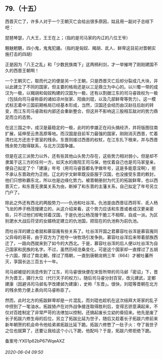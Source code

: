 ## 79.（十五）
西晋灭亡了，许多人对于一个王朝灭亡会给出很多原因，姑且用一副对子总结下吧：



琵琶琴瑟，八大王，王王在上；（指的是司马家的内讧的八位王爷）



魑魅魍魉，四小鬼，鬼鬼犯疆。（指的是匈奴、羯胡、氐人、鲜卑这目前对晋朝实施打击的四胡）



正是因为「八王之乱」和「少数民族南下」这两柄利剑，才一举摧垮了刚刚建国不久的西晋王朝啊！



一个王朝灭亡，取而代之的便是另一个王朝，只是西晋灭亡后却分裂成几大块，并以此建立了不同的国家，但主要的格局还是以三足鼎立为中心的。以川蜀一带的成汉为一极，以羯胡和匈奴构建的汉国为一极，还有以割据江东的司马睿政权为一极（包括向司马睿称臣的诸如凉州张家、阳曲刘琨，以及几部鲜卑等势力）。这一模式标志着中三国前期格局已经基本形成，当然，汉国还会经历由汉赵往后赵的转变，而江东司马睿政权内部还会重新整合，但这并不影响这三股相互敌对的势力鼎足而立的态势。



在这三国之中，成汉是最稳定的一极，此时的李雄正在闷头搞经济，并将版图往南扩展，延伸至云贵高原等地。而汉国是目前军力最强的国家，刚刚消灭西晋，忙着清扫北方还忠于晋室的残余。东晋则接过西晋的权杖，在江东扎下根来，并与西晋残余势力取得联系，与北方汉国争雄。



但是在这三派势力以外，还有些其他山头势力存在，这些势力相对弱小，但是却不隶属于这三方的任何一方。如天水的南阳王司马保，他仗着自己也是司马家皇亲，便自己拟定了个「建康」年号（用司马睿首都名字做年号，这是多能意淫啊），拒不承认东晋政府为正统。辽北的宇文鲜卑既没臣服于汉国，也没接受东晋的敕封，他们只想称霸东北，所以也是边缘化势力。被晋朝册封为代王的拓跋鲜卑，也以西晋灭亡，和东晋无隶属关系为由，断掉了和东晋的主藩关系，自己拟定了年号另立门户了。



除此之外还有西北的两股势力——仇池和吐谷浑。仇池是由西晋征西将军、氐人杨飞龙的养子杨茂搜建立的，从这介绍来看，这个势力应该和东晋或者成汉更亲密些，只不过他们却毗邻着汉国，于是仇池公杨茂搜干脆三不相帮，自成一派。为区别淝水大战后苻坚的女婿杨定建立的仇池国，把现在的仇池称为前仇池。



而吐谷浑的建立者就和慕容廆有些关系了。吐谷浑开国之君慕容吐谷浑是慕容廆同父异母的哥哥，由于双方为了抢夺一块牧场引发争执，慕容吐谷浑后来带着部族西迁了，一路向西就来到了如今的大西北。于是，慕容吐谷浑的后人便以吐谷浑为自己国家和民族的名字。不过，虽然历经沧桑变化，可是这个国家却一直撑过了五胡十六国，撑过了南北朝，撑过了隋朝，一直到唐朝龙朔三年（664）才被吐蕃所灭，享国长达三百五十一年。



司马邺被捉的消息传到了江东，司马睿很快便在宋哲所带的司马邺「密诏」下，晋升为晋王，摄行大位（代行天子的权力）。随后司马睿分封百官，改元建武，定都建康（因避讳司马邺名字改建邺为建康），史称「东晋」。很快，刘琨等晋朝在北方的残余势力便上表向司马睿称臣了。



然而，此时北方的拓跋鲜卑却是一片混乱，而刘琨也趁机在这次结拜大哥家的乱子中捞到了一笔油水。拓跋猗卢在对外战争接连取得胜利后，变得志骄意满起来，不仅对百姓制定了非常严苛的法律加以控制，还搞起废长立幼的昏招来。他先是废了长子拓跋六修生母的后位，另立了拓跋比延为世子，随后又趁着长子拓跋六修前来新年朝贺的机会命令他给弟弟拓跋比延下跪。拓跋六修憋了一肚子火：夺了我世子之位也就算了，还要让我给这个小儿下跪，他配吗？于是，拓跋六修拒绝下跪。



备案号:YX01p62bP67WqeAXZ


###### 2020-06-04 09:50
